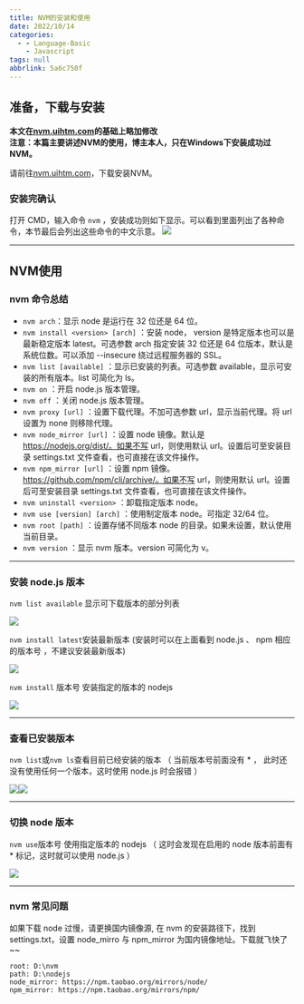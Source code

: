 ```yaml
---
title: NVM的安装和使用
date: 2022/10/14
categories:
  - - Language-Basic
    - Javascript
tags: null
abbrlink: 5a6c750f
---
```




## 准备，下载与安装

**本文在[nvm.uihtm.com](https://nvm.uihtm.com/)的基础上略加修改**  
**注意：本篇主要讲述NVM的使用，博主本人，只在Windows下安装成功过NVM。**

请前往[nvm.uihtm.com](https://nvm.uihtm.com/)，下载安装NVM。


### 安装完确认

打开 CMD，输入命令 `nvm` ，安装成功则如下显示。可以看到里面列出了各种命令，本节最后会列出这些命令的中文示意。
![](https://nvm.uihtm.com/images/step5.png)

* * *

## NVM使用
### nvm 命令总结

*   `nvm arch`：显示 node 是运行在 32 位还是 64 位。
*   `nvm install <version> [arch]` ：安装 node， version 是特定版本也可以是最新稳定版本 latest。可选参数 arch 指定安装 32 位还是 64 位版本，默认是系统位数。可以添加 --insecure 绕过远程服务器的 SSL。
*   `nvm list [available]` ：显示已安装的列表。可选参数 available，显示可安装的所有版本。list 可简化为 ls。
*   `nvm on` ：开启 node.js 版本管理。
*   `nvm off` ：关闭 node.js 版本管理。
*   `nvm proxy [url]` ：设置下载代理。不加可选参数 url，显示当前代理。将 url 设置为 none 则移除代理。
*   `nvm node_mirror [url]` ：设置 node 镜像。默认是 https://nodejs.org/dist/。如果不写 url，则使用默认 url。设置后可至安装目录 settings.txt 文件查看，也可直接在该文件操作。
*   `nvm npm_mirror [url]` ：设置 npm 镜像。https://github.com/npm/cli/archive/。如果不写 url，则使用默认 url。设置后可至安装目录 settings.txt 文件查看，也可直接在该文件操作。
*   `nvm uninstall <version>` ：卸载指定版本 node。
*   `nvm use [version] [arch]` ：使用制定版本 node。可指定 32/64 位。
*   `nvm root [path]` ：设置存储不同版本 node 的目录。如果未设置，默认使用当前目录。
*   `nvm version` ：显示 nvm 版本。version 可简化为 v。

* * *

### 安装 node.js 版本

`nvm list available` 显示可下载版本的部分列表

![](https://nvm.uihtm.com/images/nvm-list-available.png)

`nvm install latest`安装最新版本 (安装时可以在上面看到 node.js 、 npm 相应的版本号 ，不建议安装最新版本)

![](https://nvm.uihtm.com/images/nvm-install-latest.png)

`nvm install` 版本号 安装指定的版本的 nodejs

![](https://nvm.uihtm.com/images/nvm-install-node.png)

* * *

### 查看已安装版本

`nvm list`或`nvm ls`查看目前已经安装的版本 （ 当前版本号前面没有 * ， 此时还没有使用任何一个版本，这时使用 node.js 时会报错 ）

![](https://nvm.uihtm.com/images/nvm-list1.png)![](https://nvm.uihtm.com/images/nvm-list2.png)

* * *

### 切换 node 版本

`nvm use`版本号 使用指定版本的 nodejs （ 这时会发现在启用的 node 版本前面有 * 标记，这时就可以使用 node.js ）

![](https://nvm.uihtm.com/images/nvm-use.png)

* * *

### nvm 常见问题

如果下载 node 过慢，请更换国内镜像源, 在 nvm 的安装路径下，找到 settings.txt，设置 node_mirro 与 npm_mirror 为国内镜像地址。下载就飞快了~~
```
root: D:\nvm  
path: D:\nodejs  
node_mirror: https://npm.taobao.org/mirrors/node/  
npm_mirror: https://npm.taobao.org/mirrors/npm/  
```